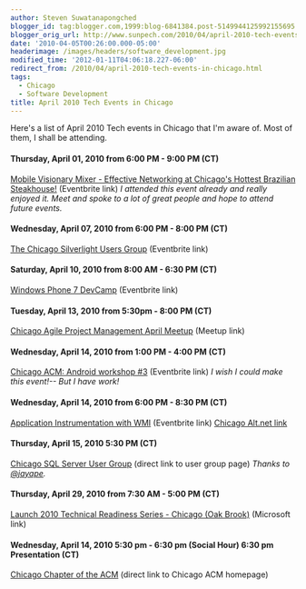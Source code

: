 ```yaml
---
author: Steven Suwatanapongched
blogger_id: tag:blogger.com,1999:blog-6841384.post-5149944125992155695
blogger_orig_url: http://www.sunpech.com/2010/04/april-2010-tech-events-in-chicago.html
date: '2010-04-05T00:26:00.000-05:00'
headerimage: /images/headers/software_development.jpg
modified_time: '2012-01-11T04:06:18.227-06:00'
redirect_from: /2010/04/april-2010-tech-events-in-chicago.html
tags:
  - Chicago
  - Software Development
title: April 2010 Tech Events in Chicago
---
```



Here's a list of April 2010 Tech events in Chicago that I'm aware of.  Most of them, I shall be attending.

#### Thursday, April 01, 2010 from 6:00 PM - 9:00 PM (CT)
<a href="http://mobilevisionary-dom.eventbrite.com/">Mobile Visionary Mixer - Effective Networking at Chicago's Hottest Brazilian Steakhouse!</a> (Eventbrite link)
<i>I attended this event already and really enjoyed it.  Meet and spoke to a lot of great people and hope to attend future events.</i>

#### Wednesday, April 07, 2010 from 6:00 PM - 8:00 PM (CT)
<a href="http://www.eventbrite.com/event/592578418/">The Chicago Silverlight Users Group</a> (Eventbrite link)

#### Saturday, April 10, 2010 from 8:00 AM - 6:30 PM (CT)
<a href="http://www.eventbrite.com/event/630371458">Windows Phone 7 DevCamp</a> (Eventbrite link)

#### Tuesday, April 13, 2010 from 5:30pm - 8:00 PM (CT)
<a href="http://www.meetup.com/Chicago-APM/calendar/12762946/">Chicago Agile Project Management April Meetup</a> (Meetup link)

#### Wednesday, April 14, 2010 from 1:00 PM - 4:00 PM (CT)
<a href="http://chicagoandroid-workshop3.eventbrite.com/">Chicago ACM: Android workshop #3</a> (Eventbrite link)
<i>I wish I could make this event!-- But I have work!</i>

#### Wednesday, April 14, 2010 from 6:00 PM - 8:30 PM (CT)
<a href="http://altnetchicago-groupsite.eventbrite.com/">Application Instrumentation with WMI</a> (Eventbrite link)
<a href="http://chicagoalt.net/event/April-2010-Meeting-Application-Instrumentation-with-WMI">Chicago Alt.net link</a>

#### Thursday, April 15, 2010 5:30 PM (CT)
<a href="http://chicago.sqlpass.org/">Chicago SQL Server User Group</a> (direct link to user group page)
<i>Thanks to </i><a href="http://twitter.com/jayape"><i>@jayape</i></a><i>.</i>

#### Thursday, April 29, 2010 from 7:30 AM - 5:00 PM (CT)
<a href="http://www.microsoft.com/business/2010events/DevEvents.aspx">Launch 2010 Technical Readiness Series - Chicago (Oak Brook)</a> (Microsoft link)

#### Wednesday, April 14, 2010 5:30 pm - 6:30 pm (Social Hour) 6:30 pm Presentation (CT)
<a href="http://www.chicagoacm.org/">Chicago Chapter of the ACM</a> (direct link to Chicago ACM homepage)